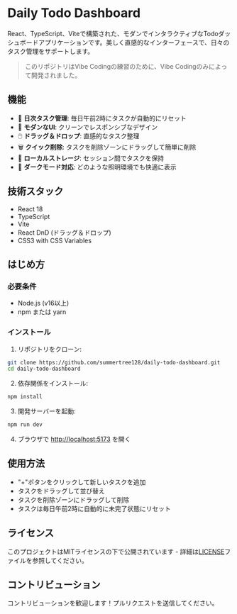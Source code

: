 # Daily Todo Dashboard

React、TypeScript、Viteで構築された、モダンでインタラクティブなTodoダッシュボードアプリケーションです。美しく直感的なインターフェースで、日々のタスク管理をサポートします。

> このリポジトリはVibe Codingの練習のために、Vibe Codingのみによって開発されました。

## 機能

- 🎯 **日次タスク管理**: 毎日午前2時にタスクが自動的にリセット
- 🎨 **モダンなUI**: クリーンでレスポンシブなデザイン
- 🖱️ **ドラッグ＆ドロップ**: 直感的なタスク整理
- 🗑️ **クイック削除**: タスクを削除ゾーンにドラッグして簡単に削除
- 💾 **ローカルストレージ**: セッション間でタスクを保持
- 🌙 **ダークモード対応**: どのような照明環境でも快適に表示

## 技術スタック

- React 18
- TypeScript
- Vite
- React DnD (ドラッグ＆ドロップ)
- CSS3 with CSS Variables

## はじめ方

### 必要条件

- Node.js (v16以上)
- npm または yarn

### インストール

1. リポジトリをクローン:
```bash
git clone https://github.com/summertree128/daily-todo-dashboard.git
cd daily-todo-dashboard
```

2. 依存関係をインストール:
```bash
npm install
```

3. 開発サーバーを起動:
```bash
npm run dev
```

4. ブラウザで [http://localhost:5173](http://localhost:5173) を開く

## 使用方法

- "+"ボタンをクリックして新しいタスクを追加
- タスクをドラッグして並び替え
- タスクを削除ゾーンにドラッグして削除
- タスクは毎日午前2時に自動的に未完了状態にリセット

## ライセンス

このプロジェクトはMITライセンスの下で公開されています - 詳細は[LICENSE](LICENSE)ファイルを参照してください。

## コントリビューション

コントリビューションを歓迎します！プルリクエストを送信してください。 